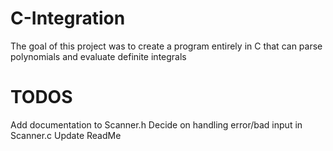 # C-Integration
The goal of this project was to create a program entirely in C that can parse polynomials and evaluate definite integrals

# TODOS
Add documentation to Scanner.h
Decide on handling error/bad input in Scanner.c
Update ReadMe
